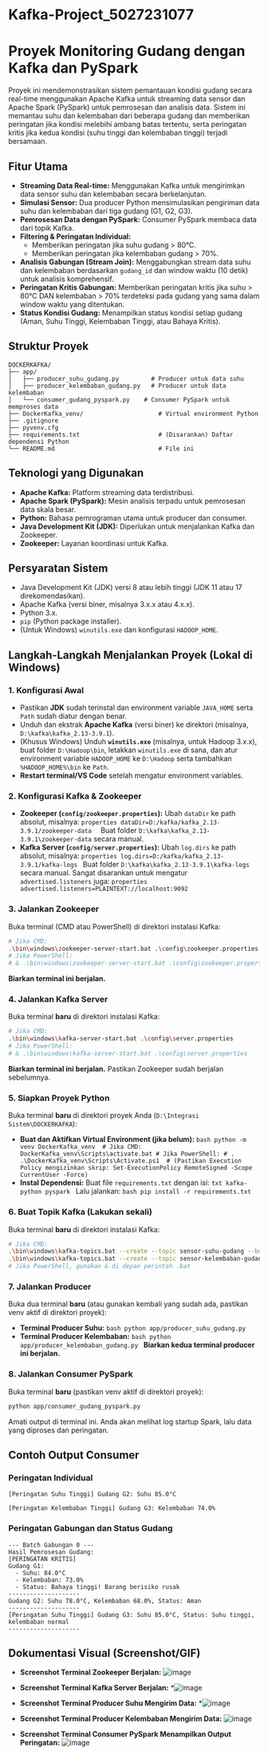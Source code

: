 # Kafka-Project_5027231077
# Proyek Monitoring Gudang dengan Kafka dan PySpark

Proyek ini mendemonstrasikan sistem pemantauan kondisi gudang secara real-time menggunakan Apache Kafka untuk streaming data sensor dan Apache Spark (PySpark) untuk pemrosesan dan analisis data. Sistem ini memantau suhu dan kelembaban dari beberapa gudang dan memberikan peringatan jika kondisi melebihi ambang batas tertentu, serta peringatan kritis jika kedua kondisi (suhu tinggi dan kelembaban tinggi) terjadi bersamaan.

## Fitur Utama

*   **Streaming Data Real-time:** Menggunakan Kafka untuk mengirimkan data sensor suhu dan kelembaban secara berkelanjutan.
*   **Simulasi Sensor:** Dua producer Python mensimulasikan pengiriman data suhu dan kelembaban dari tiga gudang (G1, G2, G3).
*   **Pemrosesan Data dengan PySpark:** Consumer PySpark membaca data dari topik Kafka.
*   **Filtering & Peringatan Individual:**
    *   Memberikan peringatan jika suhu gudang > 80°C.
    *   Memberikan peringatan jika kelembaban gudang > 70%.
*   **Analisis Gabungan (Stream Join):** Menggabungkan stream data suhu dan kelembaban berdasarkan `gudang_id` dan window waktu (10 detik) untuk analisis komprehensif.
*   **Peringatan Kritis Gabungan:** Memberikan peringatan kritis jika suhu > 80°C DAN kelembaban > 70% terdeteksi pada gudang yang sama dalam window waktu yang ditentukan.
*   **Status Kondisi Gudang:** Menampilkan status kondisi setiap gudang (Aman, Suhu Tinggi, Kelembaban Tinggi, atau Bahaya Kritis).

## Struktur Proyek

```
DOCKERKAFKA/
├── app/
│   ├── producer_suhu_gudang.py         # Producer untuk data suhu
│   ├── producer_kelembaban_gudang.py   # Producer untuk data kelembaban
│   └── consumer_gudang_pyspark.py    # Consumer PySpark untuk memproses data
├── DockerKafka_venv/                     # Virtual environment Python
├── .gitignore
├── pyvenv.cfg
├── requirements.txt                      # (Disarankan) Daftar dependensi Python
└── README.md                             # File ini
```

## Teknologi yang Digunakan

*   **Apache Kafka:** Platform streaming data terdistribusi.
*   **Apache Spark (PySpark):** Mesin analisis terpadu untuk pemrosesan data skala besar.
*   **Python:** Bahasa pemrograman utama untuk producer dan consumer.
*   **Java Development Kit (JDK):** Diperlukan untuk menjalankan Kafka dan Zookeeper.
*   **Zookeeper:** Layanan koordinasi untuk Kafka.

## Persyaratan Sistem

*   Java Development Kit (JDK) versi 8 atau lebih tinggi (JDK 11 atau 17 direkomendasikan).
*   Apache Kafka (versi biner, misalnya 3.x.x atau 4.x.x).
*   Python 3.x.
*   `pip` (Python package installer).
*   (Untuk Windows) `winutils.exe` dan konfigurasi `HADOOP_HOME`.

## Langkah-Langkah Menjalankan Proyek (Lokal di Windows)

### 1. Konfigurasi Awal
   *   Pastikan **JDK** sudah terinstal dan environment variable `JAVA_HOME` serta `Path` sudah diatur dengan benar.
   *   Unduh dan ekstrak **Apache Kafka** (versi biner) ke direktori (misalnya, `D:\kafka\kafka_2.13-3.9.1`).
   *   (Khusus Windows) Unduh **`winutils.exe`** (misalnya, untuk Hadoop 3.x.x), buat folder `D:\Hadoop\bin`, letakkan `winutils.exe` di sana, dan atur environment variable `HADOOP_HOME` ke `D:\Hadoop` serta tambahkan `%HADOOP_HOME%\bin` ke `Path`.
   *   **Restart terminal/VS Code** setelah mengatur environment variables.

### 2. Konfigurasi Kafka & Zookeeper
   *   **Zookeeper (`config/zookeeper.properties`):**
      Ubah `dataDir` ke path absolut, misalnya:
      ```properties
      dataDir=D:/kafka/kafka_2.13-3.9.1/zookeeper-data 
      ```
      Buat folder `D:\kafka\kafka_2.13-3.9.1\zookeeper-data` secara manual.
   *   **Kafka Server (`config/server.properties`):**
      Ubah `log.dirs` ke path absolut, misalnya:
      ```properties
      log.dirs=D:/kafka/kafka_2.13-3.9.1/kafka-logs
      ```
      Buat folder `D:\kafka\kafka_2.13-3.9.1\kafka-logs` secara manual.
      Sangat disarankan untuk mengatur `advertised.listeners` juga:
      ```properties
      advertised.listeners=PLAINTEXT://localhost:9092
      ```

### 3. Jalankan Zookeeper
   Buka terminal (CMD atau PowerShell) di direktori instalasi Kafka:
   ```bash
   # Jika CMD:
   .\bin\windows\zookeeper-server-start.bat .\config\zookeeper.properties
   # Jika PowerShell:
   # & .\bin\windows\zookeeper-server-start.bat .\config\zookeeper.properties
   ```
   **Biarkan terminal ini berjalan.**

### 4. Jalankan Kafka Server
   Buka terminal **baru** di direktori instalasi Kafka:
   ```bash
   # Jika CMD:
   .\bin\windows\kafka-server-start.bat .\config\server.properties
   # Jika PowerShell:
   # & .\bin\windows\kafka-server-start.bat .\config\server.properties
   ```
   **Biarkan terminal ini berjalan.** Pastikan Zookeeper sudah berjalan sebelumnya.

### 5. Siapkan Proyek Python
   Buka terminal **baru** di direktori proyek Anda (`D:\Integrasi Sistem\DOCKERKAFKA`):
   *   **Buat dan Aktifkan Virtual Environment (jika belum):**
      ```bash
      python -m venv DockerKafka_venv 
      # Jika CMD:
      DockerKafka_venv\Scripts\activate.bat
      # Jika PowerShell:
      # . .\DockerKafka_venv\Scripts\Activate.ps1 
      # (Pastikan Execution Policy mengizinkan skrip: Set-ExecutionPolicy RemoteSigned -Scope CurrentUser -Force)
      ```
   *   **Instal Dependensi:**
      Buat file `requirements.txt` dengan isi:
      ```txt
      kafka-python
      pyspark
      ```
      Lalu jalankan:
      ```bash
      pip install -r requirements.txt
      ```

### 6. Buat Topik Kafka (Lakukan sekali)
   Buka terminal **baru** di direktori instalasi Kafka:
   ```bash
   # Jika CMD:
   .\bin\windows\kafka-topics.bat --create --topic sensor-suhu-gudang --bootstrap-server localhost:9092 --partitions 1 --replication-factor 1
   .\bin\windows\kafka-topics.bat --create --topic sensor-kelembaban-gudang --bootstrap-server localhost:9092 --partitions 1 --replication-factor 1
   # Jika PowerShell, gunakan & di depan perintah .bat
   ```

### 7. Jalankan Producer
   Buka dua terminal **baru** (atau gunakan kembali yang sudah ada, pastikan venv aktif di direktori proyek):
   *   **Terminal Producer Suhu:**
      ```bash
      python app/producer_suhu_gudang.py
      ```
   *   **Terminal Producer Kelembaban:**
      ```bash
      python app/producer_kelembaban_gudang.py
      ```
   **Biarkan kedua terminal producer ini berjalan.**

### 8. Jalankan Consumer PySpark
   Buka terminal **baru** (pastikan venv aktif di direktori proyek):
   ```bash
   python app/consumer_gudang_pyspark.py
   ```
   Amati output di terminal ini. Anda akan melihat log startup Spark, lalu data yang diproses dan peringatan.

## Contoh Output Consumer

### Peringatan Individual
```
[Peringatan Suhu Tinggi] Gudang G2: Suhu 85.0°C
```
```
[Peringatan Kelembaban Tinggi] Gudang G3: Kelembaban 74.0%
```

### Peringatan Gabungan dan Status Gudang
```
--- Batch Gabungan 0 ---
Hasil Pemrosesan Gudang:
[PERINGATAN KRITIS]
Gudang G1:
  - Suhu: 84.0°C
  - Kelembaban: 73.0%
  - Status: Bahaya tinggi! Barang berisiko rusak
--------------------
Gudang G2: Suhu 78.0°C, Kelembaban 68.0%, Status: Aman
--------------------
[Peringatan Suhu Tinggi] Gudang G3: Suhu 85.0°C, Status: Suhu tinggi, kelembaban normal
--------------------
```

## Dokumentasi Visual (Screenshot/GIF)

*   **Screenshot Terminal Zookeeper Berjalan:**
    ![image](https://github.com/user-attachments/assets/30947963-814f-4fb9-9c35-f415c8615465)


*   **Screenshot Terminal Kafka Server Berjalan:**
    *![image](https://github.com/user-attachments/assets/87eda15e-5014-418e-b742-13ef1c32baf4)


*   **Screenshot Terminal Producer Suhu Mengirim Data:**
    *![image](https://github.com/user-attachments/assets/71cf5a04-6d05-4a83-93de-237f1b9232bd)


*   **Screenshot Terminal Producer Kelembaban Mengirim Data:**
    ![image](https://github.com/user-attachments/assets/37db55f5-f3c5-4128-b8ce-1b56d9aae56b)


*   **Screenshot Terminal Consumer PySpark Menampilkan Output Peringatan:**
    ![image](https://github.com/user-attachments/assets/15235b1b-8285-4535-92e7-e01f7df8bdb5)
